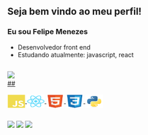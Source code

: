 ## Seja bem vindo ao meu perfil! 
<h3>Eu sou Felipe Menezes</h3>

- Desenvolvedor front end
- Estudando atualmente: javascript, react

##
<div>
<a href="https://github.com/felipmz">
<img height="180em" src="https://github-readme-stats.vercel.app/api/top-langs/?username=felipmz&layout=compact&langs_count=7&theme=dracula"/>
  
<!-- 
<img height="180em" src="https://github-readme-stats.vercel.app/api?username=felipmz&show_icons=true&theme=dracula&include_all_commits=true&count_private=true"/>
</div>--> 
 
<div> 
 ##
<div style="display: inline_block"><br>
  <img align="center" alt="Rafa-Js" height="30" width="40" src="https://raw.githubusercontent.com/devicons/devicon/master/icons/javascript/javascript-plain.svg">
  <img align="center" alt="Rafa-React" height="30" width="40" src="https://raw.githubusercontent.com/devicons/devicon/master/icons/react/react-original.svg">
  <img align="center" alt="Rafa-HTML" height="30" width="40" src="https://raw.githubusercontent.com/devicons/devicon/master/icons/html5/html5-original.svg">
  <img align="center" alt="Rafa-CSS" height="30" width="40" src="https://raw.githubusercontent.com/devicons/devicon/master/icons/css3/css3-original.svg">
  <img align="center" alt="Rafa-Python" height="30" width="40" src="https://raw.githubusercontent.com/devicons/devicon/master/icons/python/python-original.svg">
</div>

 ##



  <a href="https://instagram.com/felip.mz" target="_blank"><img src="https://img.shields.io/badge/-Instagram-%23E4405F?style=for-the-badge&logo=instagram&logoColor=white" target="_blank"></a>
  <a href = "mailto:felipemenezzees@gmail.com"><img src="https://img.shields.io/badge/-Gmail-%23333?style=for-the-badge&logo=gmail&logoColor=white" target="_blank"></a>
  <a href="https://www.linkedin.com/in/felipe-menezes-67a416236/" target="_blank"><img src="https://img.shields.io/badge/-LinkedIn-%230077B5?style=for-the-badge&logo=linkedin&logoColor=white" target="_blank"></a> 
  
</div>
